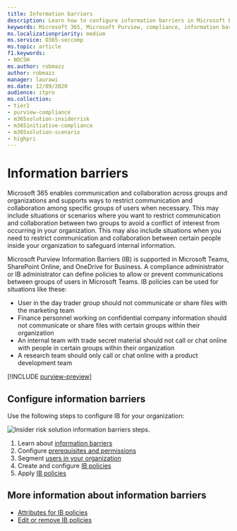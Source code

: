 ```yaml
---
title: Information barriers
description: Learn how to configure information barriers in Microsoft Purview.
keywords: Microsoft 365, Microsoft Purview, compliance, information barriers
ms.localizationpriority: medium
ms.service: O365-seccomp
ms.topic: article
f1.keywords:
- NOCSH
ms.author: robmazz
author: robmazz
manager: laurawi
ms.date: 12/09/2020
audience: itpro
ms.collection: 
- tier2
- purview-compliance
- m365solution-insiderrisk
- m365initiative-compliance
- m365solution-scenario
- highpri
---
```


# Information barriers

Microsoft 365 enables communication and collaboration across groups and organizations and supports ways to restrict communication and collaboration among specific groups of users when necessary. This may include situations or scenarios where you want to restrict communication and collaboration between two groups to avoid a conflict of interest from occurring in your organization. This may also include situations when you need to restrict communication and collaboration between certain people inside your organization to safeguard internal information.

Microsoft Purview Information Barriers (IB) is supported in Microsoft Teams, SharePoint Online, and OneDrive for Business. A compliance administrator or IB administrator can define policies to allow or prevent communications between groups of users in Microsoft Teams. IB policies can be used for situations like these:

- User in the day trader group should not communicate or share files with the marketing team
- Finance personnel working on confidential company information should not communicate or share files with certain groups within their organization
- An internal team with trade secret material should not call or chat online with people in certain groups within their organization
- A research team should only call or chat online with a product development team

[!INCLUDE [purview-preview](../includes/purview-preview.md)]

## Configure information barriers

Use the following steps to configure IB for your organization:

![Insider risk solution information barriers steps.](../media/ir-solution-ib-steps.png)

1. Learn about [information barriers](information-barriers.md)
2. Configure [prerequisites and permissions](information-barriers-policies.md#step-1-make-sure-prerequisites-are-met)
3. Segment [users in your organization](information-barriers-policies.md#step-2-segment-users-in-your-organization)
4. Create and configure [IB policies](information-barriers-policies.md#step-3-create-ib-policies)
5. Apply [IB policies](information-barriers-policies.md#step-4-apply-ib-policies)

## More information about information barriers

- [Attributes for IB policies](information-barriers-attributes.md)
- [Edit or remove IB policies](information-barriers-edit-segments-policies.md)
